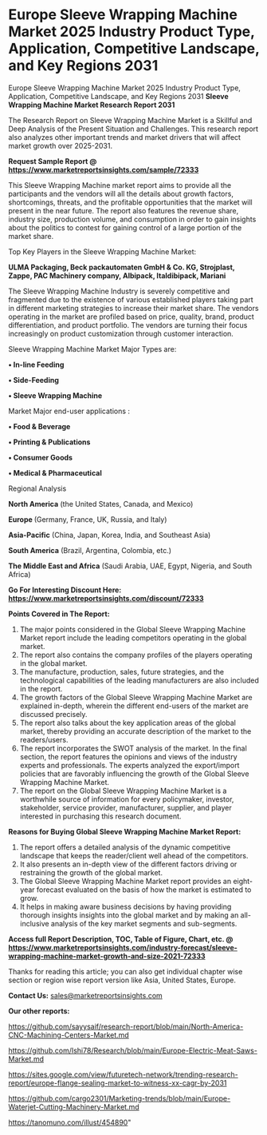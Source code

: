 # Europe Sleeve Wrapping Machine Market 2025 Industry Product Type, Application, Competitive Landscape, and Key Regions 2031
Europe Sleeve Wrapping Machine Market 2025 Industry Product Type, Application, Competitive Landscape, and Key Regions 2031
<strong>Sleeve Wrapping Machine Market Research Report 2031</strong>

The Research Report on Sleeve Wrapping Machine Market is a Skillful and Deep Analysis of the Present Situation and Challenges. This research report also analyzes other important trends and market drivers that will affect market growth over 2025-2031.

<strong>Request Sample Report @ <a href=https://www.marketreportsinsights.com/sample/72333>https://www.marketreportsinsights.com/sample/72333</a></strong>

This Sleeve Wrapping Machine market report aims to provide all the participants and the vendors will all the details about growth factors, shortcomings, threats, and the profitable opportunities that the market will present in the near future. The report also features the revenue share, industry size, production volume, and consumption in order to gain insights about the politics to contest for gaining control of a large portion of the market share.

Top Key Players in the Sleeve Wrapping Machine Market:

<strong>ULMA Packaging, Beck packautomaten GmbH & Co. KG, Strojplast, Zappe, PAC Machinery company, Albipack, Italdibipack, Mariani</strong>

The Sleeve Wrapping Machine Industry is severely competitive and fragmented due to the existence of various established players taking part in different marketing strategies to increase their market share. The vendors operating in the market are profiled based on price, quality, brand, product differentiation, and product portfolio. The vendors are turning their focus increasingly on product customization through customer interaction.

Sleeve Wrapping Machine Market Major Types are:

<strong>• In-line Feeding

• Side-Feeding

• Sleeve Wrapping Machine</strong>

Market Major end-user applications :

<strong>• Food & Beverage

• Printing & Publications

• Consumer Goods

• Medical & Pharmaceutical</strong>

Regional Analysis

</u><strong><b>North America</b></strong> (the United States, Canada, and Mexico)

<strong><b>Europe </b></strong>(Germany, France, UK, Russia, and Italy)

<strong><b>Asia-Pacific</b></strong> (China, Japan, Korea, India, and Southeast Asia)

<strong><b>South America</b></strong> (Brazil, Argentina, Colombia, etc.)

<strong><b>The Middle East and Africa</b></strong> (Saudi Arabia, UAE, Egypt, Nigeria, and South Africa)

<strong>Go For Interesting Discount Here: <a href=https://www.marketreportsinsights.com/discount/72333>https://www.marketreportsinsights.com/discount/72333</a></strong>

<strong>Points Covered in The Report:</strong>
<ol>
  <li>The major points considered in the Global Sleeve Wrapping Machine Market report include the leading competitors operating in the global market.</li>
  <li>The report also contains the company profiles of the players operating in the global market.</li>
  <li>The manufacture, production, sales, future strategies, and the technological capabilities of the leading manufacturers are also included in the report.</li>
  <li>The growth factors of the Global Sleeve Wrapping Machine Market are explained in-depth, wherein the different end-users of the market are discussed precisely.</li>
  <li>The report also talks about the key application areas of the global market, thereby providing an accurate description of the market to the readers/users.</li>
  <li>The report incorporates the SWOT analysis of the market. In the final section, the report features the opinions and views of the industry experts and professionals. The experts analyzed the export/import policies that are favorably influencing the growth of the Global Sleeve Wrapping Machine Market.</li>
  <li>The report on the Global Sleeve Wrapping Machine Market is a worthwhile source of information for every policymaker, investor, stakeholder, service provider, manufacturer, supplier, and player interested in purchasing this research document.</li>
</ol>
<strong>Reasons for Buying Global Sleeve Wrapping Machine Market Report:</strong>

<ol>
  <li>The report offers a detailed analysis of the dynamic competitive landscape that keeps the reader/client well ahead of the competitors.</li>
  <li>It also presents an in-depth view of the different factors driving or restraining the growth of the global market.</li>
  <li>The Global Sleeve Wrapping Machine Market report provides an eight-year forecast evaluated on the basis of how the market is estimated to grow.</li>
  <li>It helps in making aware business decisions by having providing thorough insights insights into the global market and by making an all-inclusive analysis of the key market segments and sub-segments.</li>
</ol>
<strong>Access full Report Description, TOC, Table of Figure, Chart, etc. @ <a href=https://www.marketreportsinsights.com/industry-forecast/sleeve-wrapping-machine-market-growth-and-size-2021-72333>https://www.marketreportsinsights.com/industry-forecast/sleeve-wrapping-machine-market-growth-and-size-2021-72333</a></strong>


Thanks for reading this article; you can also get individual chapter wise section or region wise report version like Asia, United States, Europe.

<strong>Contact Us:</strong>
sales@marketreportsinsights.com

<strong>Our other reports:</strong>

<a href=https://github.com/sayysaif/research-report/blob/main/North-America-CNC-Machining-Centers-Market.md>https://github.com/sayysaif/research-report/blob/main/North-America-CNC-Machining-Centers-Market.md</a>

<a href=https://github.com/Ishi78/Research/blob/main/Europe-Electric-Meat-Saws-Market.md>https://github.com/Ishi78/Research/blob/main/Europe-Electric-Meat-Saws-Market.md</a>

<a href=https://sites.google.com/view/futuretech-network/trending-research-report/europe-flange-sealing-market-to-witness-xx-cagr-by-2031>https://sites.google.com/view/futuretech-network/trending-research-report/europe-flange-sealing-market-to-witness-xx-cagr-by-2031</a>

<a href=https://github.com/cargo2301/Marketing-trends/blob/main/Europe-Waterjet-Cutting-Machinery-Market.md>https://github.com/cargo2301/Marketing-trends/blob/main/Europe-Waterjet-Cutting-Machinery-Market.md</a>

<a href=https://tanomuno.com/illust/454890>https://tanomuno.com/illust/454890</a>"
